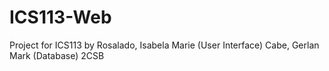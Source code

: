 # ICS113-Web
Project for ICS113
by 
Rosalado, Isabela Marie (User Interface)
Cabe, Gerlan Mark (Database)
2CSB
